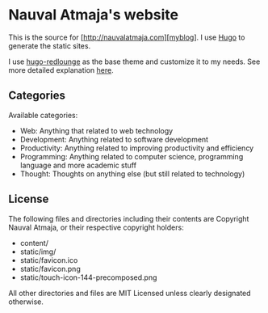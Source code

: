 # Nauval Atmaja's website
This is the source for [http://nauvalatmaja.com][myblog]. I use
[Hugo][hugo] to generate the static sites.

I use [hugo-redlounge][redlounge] as the base
theme and customize it to my needs. See more
detailed explanation [here][mypost].

## Categories
Available categories:

- Web: Anything that related to web technology
- Development: Anything related to software development
- Productivity: Anything related to improving productivity and efficiency
- Programming: Anything related to computer science, programming language and more academic stuff
- Thought: Thoughts on anything else (but still related to technology) 

## License
The following files and directories including their contents are Copyright Nauval Atmaja, or their respective copyright holders:

- content/
- static/img/
- static/favicon.ico
- static/favicon.png
- static/touch-icon-144-precomposed.png

All other directories and files are MIT Licensed unless clearly designated otherwise.



[myblog]: http://nauvalatmaja.com
[hugo]: https://gohugo.io/
[redlounge]: https://github.com/tmaiaroto/hugo-redlounge
[mypost]: http://nauvalatmaja.com/2015/12/27/moving-to-hugo/
